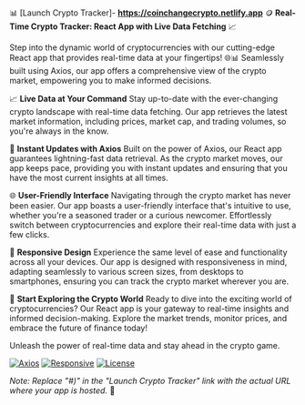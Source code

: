 📊 [Launch Crypto Tracker]- **https://coinchangecrypto.netlify.app**
🪙 **Real-Time Crypto Tracker: React App with Live Data Fetching** 📈

Step into the dynamic world of cryptocurrencies with our cutting-edge React app that provides real-time data at your fingertips! 🌐📊 Seamlessly built using Axios, our app offers a comprehensive view of the crypto market, empowering you to make informed decisions.

📈 **Live Data at Your Command**
Stay up-to-date with the ever-changing crypto landscape with real-time data fetching. Our app retrieves the latest market information, including prices, market cap, and trading volumes, so you're always in the know.

🔄 **Instant Updates with Axios**
Built on the power of Axios, our React app guarantees lightning-fast data retrieval. As the crypto market moves, our app keeps pace, providing you with instant updates and ensuring that you have the most current insights at all times.

🌐 **User-Friendly Interface**
Navigating through the crypto market has never been easier. Our app boasts a user-friendly interface that's intuitive to use, whether you're a seasoned trader or a curious newcomer. Effortlessly switch between cryptocurrencies and explore their real-time data with just a few clicks.

📱 **Responsive Design**
Experience the same level of ease and functionality across all your devices. Our app is designed with responsiveness in mind, adapting seamlessly to various screen sizes, from desktops to smartphones, ensuring you can track the crypto market wherever you are.

🚀 **Start Exploring the Crypto World**
Ready to dive into the exciting world of cryptocurrencies? Our React app is your gateway to real-time insights and informed decision-making. Explore the market trends, monitor prices, and embrace the future of finance today!



Unleash the power of real-time data and stay ahead in the crypto game.

[![Axios](https://img.shields.io/badge/Powered%20by-Axios-%2343982E3)](https://axios-http.com/)
[![Responsive](https://img.shields.io/badge/Responsive-Design-%2300C7B7)](#)
[![License](https://img.shields.io/badge/License-MIT-blue)](LICENSE)

*Note: Replace "#)" in the "Launch Crypto Tracker" link with the actual URL where your app is hosted.* 🚀




